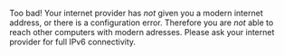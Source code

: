 Too bad! Your internet provider has *not* given you a modern internet address, or there is a configuration error. Therefore you are *not* able to reach other computers with modern adresses. Please ask your internet provider for full IPv6 connectivity.
